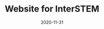 ---
layout: project
title: "Website for InterSTEM"
skills: ["HTML", "CSS", "JS", "Jekyll", "Bootstrap"]
date: 2020-11-31
image: /images/websites/interstem-desktop.png
link: "https://interstem.us"
desc: "Static website for student-led STEM nonprofit."
---